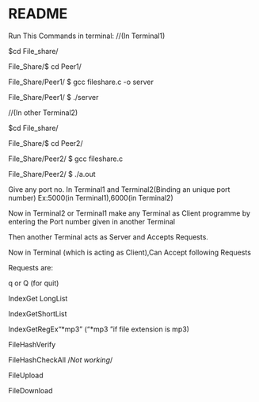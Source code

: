    #                                 README                       
Run This Commands in terminal:
//(In Terminal1)

$cd File_share/

File_Share/$ cd Peer1/

File_Share/Peer1/ $ gcc fileshare.c -o server 

File_Share/Peer1/ $ ./server


//(In other Terminal2)

$cd File_share/

File_Share/$ cd Peer2/

File_Share/Peer2/ $ gcc fileshare.c 

File_Share/Peer2/ $ ./a.out
 
Give any port no. In Terminal1 and Terminal2(Binding an unique port number)
Ex:5000(in Terminal1),6000(in Terminal2)

Now in Terminal2 or Terminal1 make any Terminal as Client programme by entering the Port number given in another Terminal

Then another Terminal acts as Server and Accepts Requests.

Now in Terminal (which is acting as Client),Can Accept following Requests

Requests are:

q or Q  (for quit)

IndexGet  <space>LongList

IndexGet<space>ShortList                          

IndexGet<space>RegEx<space>“*mp3” (“*mp3 ”if file extension is mp3) 

FileHash<space>Verify<space> <filename>

FileHash<space>CheckAll                          /*Not working*/

FileUpload<space><filename>

FileDownload<space><filename>
